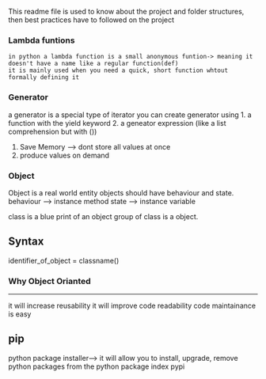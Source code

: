 This readme file is used to know about the project and folder structures, then best practices have to followed on the project


### Lambda funtions
    in python a lambda function is a small anonymous funtion-> meaning it doesn't have a name like a regular function(def)
    it is mainly used when you need a quick, short function whtout formally defining it

### Generator
a generator is a special type of iterator
you can create generator using
    1. a function with the yield keyword
    2. a geneator expression (like a list comprehension but with ())

1. Save Memory --> dont store all values at once
2. produce values on demand

### Object
Object is a real world entity
objects should have behaviour and state.
behaviour --> instance method
state --> instance variable

class is a blue print of an object 
group of class is a object.

Syntax
---------
identifier_of_object = classname()

### Why Object Orianted
-------------------
it will increase reusability
it will improve code readability 
code maintainance is easy


pip 
----

python package installer--> it will allow you to install, upgrade, remove python packages from the python package index pypi




